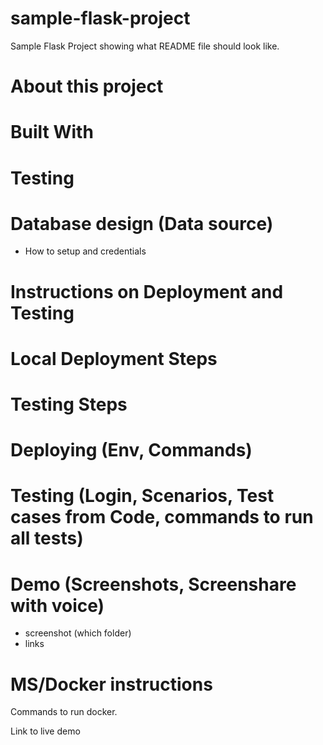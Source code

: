# sample-flask-project
Sample Flask Project showing what README file should look like.

# About this project


# Built With

# Testing

# Database design (Data source)
- How to setup and credentials

# Instructions on Deployment and Testing
# Local Deployment Steps
# Testing Steps
  #  Deploying (Env, Commands)
  #  Testing (Login, Scenarios, Test cases from Code, commands to run all tests)
  
# Demo (Screenshots, Screenshare with voice)
- screenshot (which folder)
- links

# MS/Docker instructions
Commands to run docker.

Link to live demo
